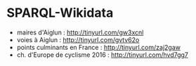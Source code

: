 # SPARQL-Wikidata

* maires d'Aiglun : http://tinyurl.com/gw3xcnl
* voies à Aiglun : http://tinyurl.com/gvtv62o
* points culminants en France : http://tinyurl.com/zaj2gaw
* ch. d'Europe de cyclisme 2016 : http://tinyurl.com/hvd7gg7
